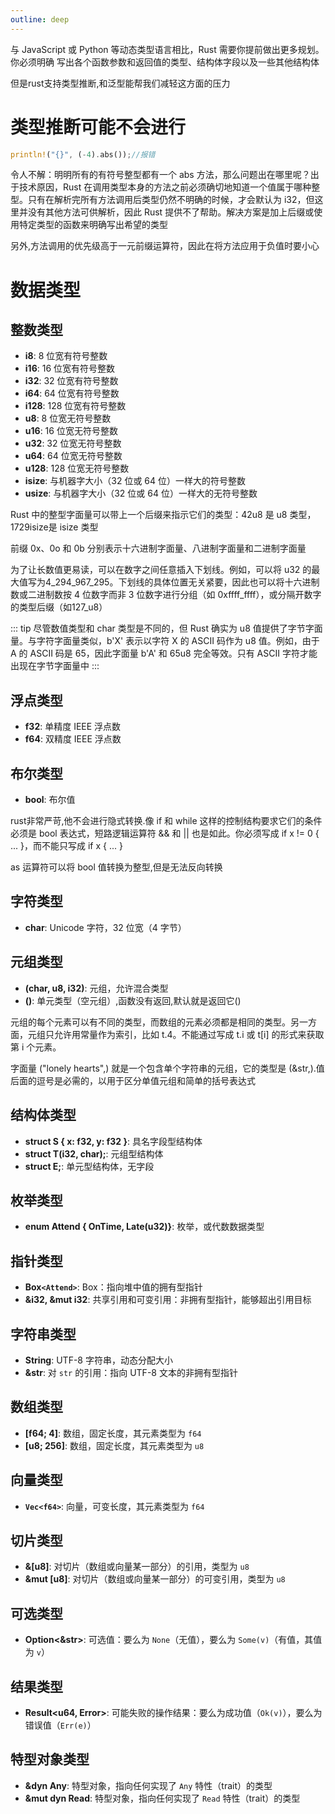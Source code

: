 ```yaml
---
outline: deep
---
```

与 JavaScript 或 Python 等动态类型语言相比，Rust 需要你提前做出更多规划。你必须明确
写出各个函数参数和返回值的类型、结构体字段以及一些其他结构体

但是rust支持类型推断,和泛型能帮我们减轻这方面的压力


# 类型推断可能不会进行
```rust
println!("{}", (-4).abs());//报错
```
令人不解：明明所有的有符号整型都有一个 abs 方法，那么问题出在哪里呢？出于技术原因，Rust 在调用类型本身的方法之前必须确切地知道一个值属于哪种整型。只有在解析完所有方法调用后类型仍然不明确的时候，才会默认为 i32，但这里并没有其他方法可供解析，因此 Rust 提供不了帮助。解决方案是加上后缀或使用特定类型的函数来明确写出希望的类型

另外,方法调用的优先级高于一元前缀运算符，因此在将方法应用于负值时要小心
# 数据类型

## 整数类型

- **i8**: 8 位宽有符号整数
- **i16**: 16 位宽有符号整数
- **i32**: 32 位宽有符号整数
- **i64**: 64 位宽有符号整数
- **i128**: 128 位宽有符号整数
- **u8**: 8 位宽无符号整数
- **u16**: 16 位宽无符号整数
- **u32**: 32 位宽无符号整数
- **u64**: 64 位宽无符号整数
- **u128**: 128 位宽无符号整数
- **isize**: 与机器字大小（32 位或 64 位）一样大的符号整数
- **usize**: 与机器字大小（32 位或 64 位）一样大的无符号整数


Rust 中的整型字面量可以带上一个后缀来指示它们的类型：42u8 是 u8 类型，1729isize是 isize 类型

前缀 0x、0o 和 0b 分别表示十六进制字面量、八进制字面量和二进制字面量

为了让长数值更易读，可以在数字之间任意插入下划线。例如，可以将 u32 的最大值写为4_294_967_295。下划线的具体位置无关紧要，因此也可以将十六进制数或二进制数按 4 位数字而非 3 位数字进行分组（如 0xffff_ffff），或分隔开数字的类型后缀（如127_u8）

::: tip
尽管数值类型和 char 类型是不同的，但 Rust 确实为 u8 值提供了字节字面量。与字符字面量类似，b'X' 表示以字符 X 的 ASCII 码作为 u8 值。例如，由于 A 的 ASCII 码是 65，因此字面量 b'A' 和 65u8 完全等效。只有 ASCII 字符才能出现在字节字面量中
:::
## 浮点类型

- **f32**: 单精度 IEEE 浮点数
- **f64**: 双精度 IEEE 浮点数

## 布尔类型

- **bool**: 布尔值

rust非常严苛,他不会进行隐式转换.像 if 和 while 这样的控制结构要求它们的条件必须是 bool 表达式，短路逻辑运算符 && 和 || 也是如此。你必须写成 if x !=
0 { ... }，而不能只写成 if x { ... }

as 运算符可以将 bool 值转换为整型,但是无法反向转换
## 字符类型

- **char**: Unicode 字符，32 位宽（4 字节）

## 元组类型

- **(char, u8, i32)**: 元组，允许混合类型
- **()**: 单元类型（空元组）,函数没有返回,默认就是返回它()


元组的每个元素可以有不同的类型，而数组的元素必须都是相同的类型。另一方面，元组只允许用常量作为索引，比如 t.4。不能通过写成 t.i 或 t[i] 的形式来获取第 i 个元素。


字面量 ("lonely hearts",) 就是一个包含单个字符串的元组，它的类型是 (&str,).值后面的逗号是必需的，以用于区分单值元组和简单的括号表达式
## 结构体类型

- **struct S { x: f32, y: f32 }**: 具名字段型结构体
- **struct T(i32, char);**: 元组型结构体
- **struct E;**: 单元型结构体，无字段

## 枚举类型

- **enum Attend { OnTime, Late(u32)}**: 枚举，或代数数据类型

## 指针类型

- **Box`<Attend>`**: Box：指向堆中值的拥有型指针
- **&i32, &mut i32**: 共享引用和可变引用：非拥有型指针，能够超出引用目标

## 字符串类型

- **String**: UTF-8 字符串，动态分配大小
- **&str**: 对 `str` 的引用：指向 UTF-8 文本的非拥有型指针

## 数组类型

- **[f64; 4]**: 数组，固定长度，其元素类型为 `f64`
- **[u8; 256]**: 数组，固定长度，其元素类型为 `u8`


## 向量类型

- **`Vec<f64>`**: 向量，可变长度，其元素类型为 `f64`

## 切片类型

- **&[u8]**: 对切片（数组或向量某一部分）的引用，类型为 `u8`
- **&mut [u8]**: 对切片（数组或向量某一部分）的可变引用，类型为 `u8`

## 可选类型

- **Option<&str>**: 可选值：要么为 `None`（无值），要么为 `Some(v)`（有值，其值为 `v`）

## 结果类型

- **Result<u64, Error>**: 可能失败的操作结果：要么为成功值（`Ok(v)`），要么为错误值（`Err(e)`）

## 特型对象类型

- **&dyn Any**: 特型对象，指向任何实现了 `Any` 特性（trait）的类型
- **&mut dyn Read**: 特型对象，指向任何实现了 `Read` 特性（trait）的类型
